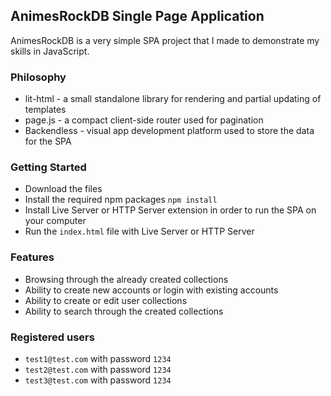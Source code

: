 ## AnimesRockDB Single Page Application

AnimesRockDB is a very simple SPA project that I made to demonstrate my skills in JavaScript.

### Philosophy
- lit-html - a small standalone library for rendering and partial updating of templates
- page.js - a compact client-side router used for pagination
- Backendless - visual app development platform used to store the data for the SPA

### Getting Started
- Download the files
- Install the required npm packages `npm install`
- Install Live Server or HTTP Server extension in order to run the SPA on your computer
- Run the `index.html` file with Live Server or HTTP Server

### Features
- Browsing through the already created collections
- Ability to create new accounts or login with existing accounts
- Ability to create or edit user collections
- Ability to search through the created collections

### Registered users
- `test1@test.com` with password `1234`
- `test2@test.com` with password `1234`
- `test3@test.com` with password `1234`
